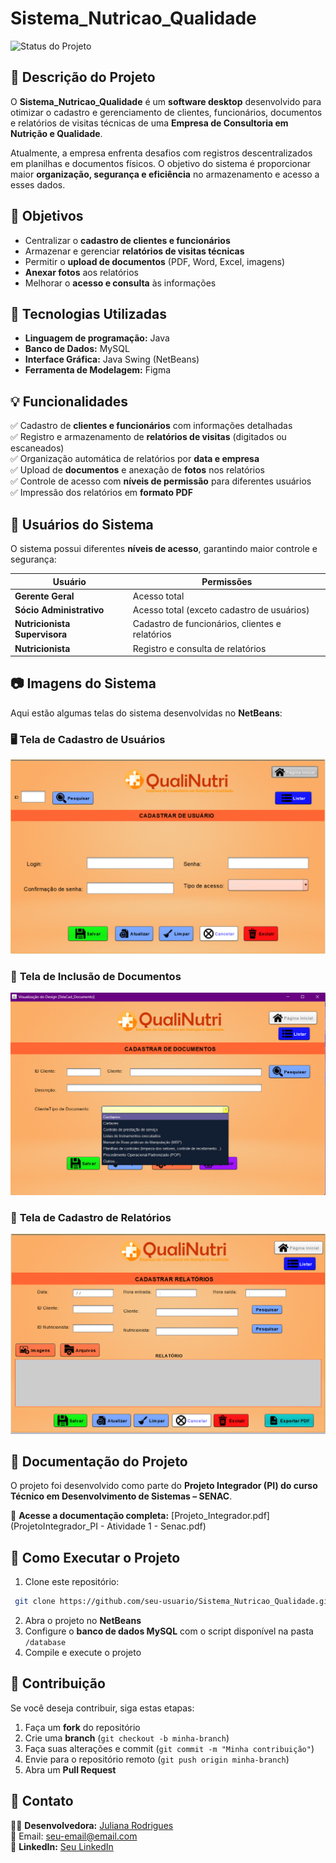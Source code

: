 # Sistema_Nutricao_Qualidade

![Status do Projeto](https://img.shields.io/badge/Status-Em%20Desenvolvimento-yellow)

## 📖 Descrição do Projeto

O **Sistema_Nutricao_Qualidade** é um **software desktop** desenvolvido para otimizar o cadastro e gerenciamento de clientes, funcionários, documentos e relatórios de visitas técnicas de uma **Empresa de Consultoria em Nutrição e Qualidade**.


Atualmente, a empresa enfrenta desafios com registros descentralizados em planilhas e documentos físicos. O objetivo do sistema é proporcionar maior **organização, segurança e eficiência** no armazenamento e acesso a esses dados.



## 🎯 Objetivos

- Centralizar o **cadastro de clientes e funcionários**
- Armazenar e gerenciar **relatórios de visitas técnicas**
- Permitir o **upload de documentos** (PDF, Word, Excel, imagens)
- **Anexar fotos** aos relatórios
- Melhorar o **acesso e consulta** às informações



## 🚀 Tecnologias Utilizadas

- **Linguagem de programação:** Java
- **Banco de Dados:** MySQL
- **Interface Gráfica:** Java Swing (NetBeans)
- **Ferramenta de Modelagem:** Figma


## 💡 Funcionalidades

✅ Cadastro de **clientes e funcionários** com informações detalhadas  
✅ Registro e armazenamento de **relatórios de visitas** (digitados ou escaneados)  
✅ Organização automática de relatórios por **data e empresa**  
✅ Upload de **documentos** e anexação de **fotos** nos relatórios  
✅ Controle de acesso com **níveis de permissão** para diferentes usuários  
✅ Impressão dos relatórios em **formato PDF**  


## 👥 Usuários do Sistema

O sistema possui diferentes **níveis de acesso**, garantindo maior controle e segurança:

| **Usuário**                 | **Permissões** |
|-----------------------------|---------------|
| **Gerente Geral**           | Acesso total |
| **Sócio Administrativo**    | Acesso total (exceto cadastro de usuários) |
| **Nutricionista Supervisora** | Cadastro de funcionários, clientes e relatórios |
| **Nutricionista**           | Registro e consulta de relatórios |


## 📷 Imagens do Sistema

Aqui estão algumas telas do sistema desenvolvidas no **NetBeans**:

### 🖥️ **Tela de Cadastro de Usuários**
![Cadastro de Usuários](imagens/cadastro_usuarios.png)

### 📂 **Tela de Inclusão de Documentos**
![Inclusão de Documentos](imagens/inclusao_documentos.png)

### 📝 **Tela de Cadastro de Relatórios**
![Cadastro de Relatórios](imagens/cadastro_relatorios.png)


## 📑 Documentação do Projeto

O projeto foi desenvolvido como parte do **Projeto Integrador (PI) do curso Técnico em Desenvolvimento de Sistemas – SENAC**.

📎 **Acesse a documentação completa:** [Projeto_Integrador.pdf](ProjetoIntegrador_PI - Atividade 1 - Senac.pdf)


## 📌 Como Executar o Projeto

1. Clone este repositório:
```bash
 git clone https://github.com/seu-usuario/Sistema_Nutricao_Qualidade.git
```
2. Abra o projeto no **NetBeans**
3. Configure o **banco de dados MySQL** com o script disponível na pasta `/database`
4. Compile e execute o projeto

## 📢 Contribuição

Se você deseja contribuir, siga estas etapas:

1. Faça um **fork** do repositório  
2. Crie uma **branch** (`git checkout -b minha-branch`)  
3. Faça suas alterações e commit (`git commit -m "Minha contribuição"`)  
4. Envie para o repositório remoto (`git push origin minha-branch`)  
5. Abra um **Pull Request**  

## 📩 Contato

👩‍💻 **Desenvolvedora:** [Juliana Rodrigues](https://github.com/seu-usuario)  
📧 Email: [seu-email@email.com](mailto:seu-email@email.com)  
🔗 **LinkedIn:** [Seu LinkedIn](https://www.linkedin.com/in/seu-usuario)  

